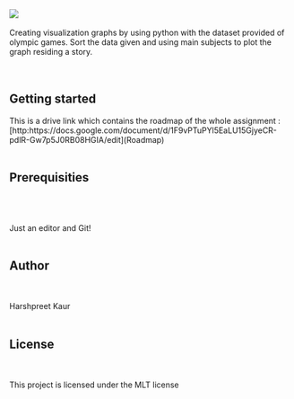 <!DOCTYPE html>
<html>
<head>
	<title>THE OLYMPICS DATA VISUALIZATION </title>
</head>
<body>
<img src="images/![GitHub flag](/images/Flag_of_the_United_States.svg)">
<p>
	Creating visualization graphs by using python with the dataset provided of olympic games. Sort the data given and using main subjects to plot the graph residing a story.<br><br><br>
<h2>Getting started</h2>
This is a drive link which contains the roadmap of the whole assignment : [http:https://docs.google.com/document/d/1F9vPTuPYl5EaLU15GjyeCR-pdlR-Gw7p5J0RB08HGIA/edit](Roadmap)<br><br>
<h2> Prerequisities</h2><br><br><br>
Just an editor and Git!<br><br>
<h2>Author</h2><br><br>
Harshpreet Kaur<br><br>
<h2>License</h2><br><br>
This project is licensed under the MLT license

</body>
</html>

